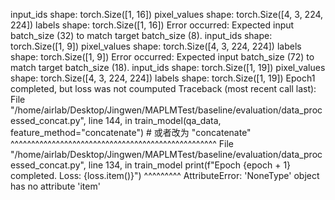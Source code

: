 input_ids shape: torch.Size([1, 16])
pixel_values shape: torch.Size([4, 3, 224, 224])
labels shape: torch.Size([1, 16])
Error occurred: Expected input batch_size (32) to match target batch_size (8).
input_ids shape: torch.Size([1, 9])
pixel_values shape: torch.Size([4, 3, 224, 224])
labels shape: torch.Size([1, 9])
Error occurred: Expected input batch_size (72) to match target batch_size (18).
input_ids shape: torch.Size([1, 19])
pixel_values shape: torch.Size([4, 3, 224, 224])
labels shape: torch.Size([1, 19])
Epoch1 completed, but loss was not coumputed
Traceback (most recent call last):
  File "/home/airlab/Desktop/Jingwen/MAPLMTest/baseline/evaluation/data_processed_concat.py", line 144, in <module>
    train_model(qa_data, feature_method="concatenate")  # 或者改为 "concatenate"
    ^^^^^^^^^^^^^^^^^^^^^^^^^^^^^^^^^^^^^^^^^^^^^^^^^^
  File "/home/airlab/Desktop/Jingwen/MAPLMTest/baseline/evaluation/data_processed_concat.py", line 134, in train_model
    print(f"Epoch {epoch + 1} completed. Loss: {loss.item()}")
                                                ^^^^^^^^^
AttributeError: 'NoneType' object has no attribute 'item'
